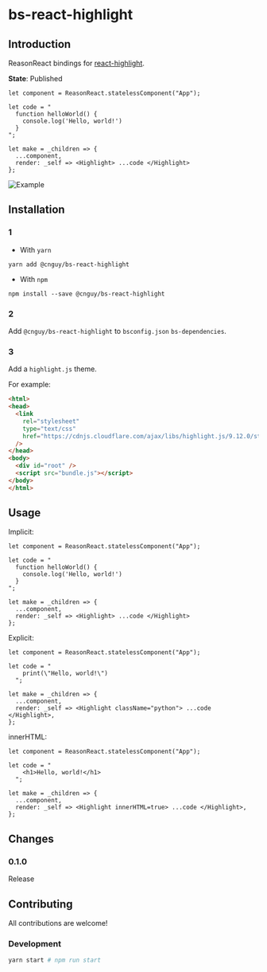 # bs-react-highlight

## Introduction

ReasonReact bindings for [react-highlight](https://github.com/akiran/react-highlight).

**State**: Published

```reason
let component = ReasonReact.statelessComponent("App");

let code = "
  function helloWorld() {
    console.log('Hello, world!')
  }
";

let make = _children => {
  ...component,
  render: _self => <Highlight> ...code </Highlight>
};
```

![Example](/pictures/helloWorldJs.png?raw=true "Hello World JS")

## Installation

### 1

* With `yarn`

```yarn add @cnguy/bs-react-highlight```

* With `npm`

```npm install --save @cnguy/bs-react-highlight```

### 2

Add `@cnguy/bs-react-highlight` to `bsconfig.json` `bs-dependencies`.

### 3

Add a `highlight.js` theme.

For example:
```html
<html>
<head>
  <link
    rel="stylesheet"
    type="text/css"
    href="https://cdnjs.cloudflare.com/ajax/libs/highlight.js/9.12.0/styles/atom-one-dark.min.css"
  />
</head>
<body>
  <div id="root" />
  <script src="bundle.js"></script>
</body>
</html>
```

## Usage

Implicit:

```reason
let component = ReasonReact.statelessComponent("App");

let code = "
  function helloWorld() {
    console.log('Hello, world!')
  }
";

let make = _children => {
  ...component,
  render: _self => <Highlight> ...code </Highlight>
};
```

Explicit:

```reason
let component = ReasonReact.statelessComponent("App");

let code = "
    print(\"Hello, world!\")
  ";

let make = _children => {
  ...component,
  render: _self => <Highlight className="python"> ...code </Highlight>,
};
```

innerHTML:

```reason
let component = ReasonReact.statelessComponent("App");

let code = "
    <h1>Hello, world!</h1>
  ";

let make = _children => {
  ...component,
  render: _self => <Highlight innerHTML=true> ...code </Highlight>,
};
```

## Changes

### 0.1.0

Release

## Contributing

All contributions are welcome!

### Development

```sh
yarn start # npm run start
```